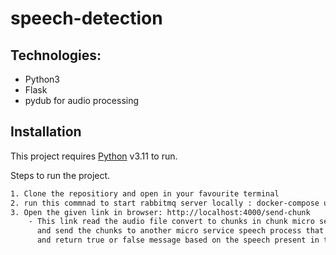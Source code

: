 # speech-detection


## Technologies:

- Python3
- Flask
- pydub for audio processing

## Installation

This project requires [Python](https://www.python.org/) v3.11 to run.

Steps to run the project.

```sh
1. Clone the repositiory and open in your favourite terminal
2. run this commnad to start rabbitmq server locally : docker-compose up -d
3. Open the given link in browser: http://localhost:4000/send-chunk
    - This link read the audio file convert to chunks in chunk micro service 
      and send the chunks to another micro service speech process that process the chunk 
      and return true or false message based on the speech present in the chunk